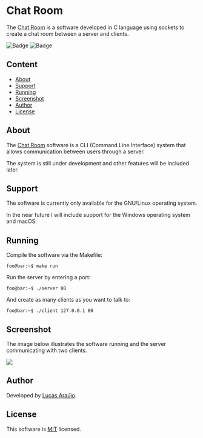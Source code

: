 # Chat Room

The [Chat Room](https://github.com/lucapwn/chat-room) is a software developed in C language using sockets to create a chat room between a server and clients.

![Badge](https://img.shields.io/static/v1?label=license&message=MIT&color=1E90FF)
![Badge](https://img.shields.io/static/v1?label=build&message=passing&color=00d110)

## Content

- [About](#about)
- [Support](#support)
- [Running](#running)
- [Screenshot](#screenshot)
- [Author](#author)
- [License](#license)

## About

The [Chat Room](https://github.com/lucapwn/chat-room) software is a CLI (Command Line Interface) system that allows communication between users through a server.

The system is still under development and other features will be included later.

## Support

The software is currently only available for the GNU/Linux operating system.

In the near future I will include support for the Windows operating system and macOS.

## Running

Compile the software via the Makefile:

~~~console
foo@bar:~$ make run
~~~

Run the server by entering a port:

~~~console
foo@bar:~$ ./server 80
~~~

And create as many clients as you want to talk to:

~~~console
foo@bar:~$ ./client 127.0.0.1 80
~~~

## Screenshot

The image below illustrates the software running and the server communicating with two clients.

![](https://lh3.googleusercontent.com/u/1/drive-viewer/AFDK6gOSMGhAxuyTlltznMSWgAG-woMgk28-0HAxLAVirI_aMMiYCMIolVdbgZznlTpeNQzCsBoz-ECfqYxqSqIIPhftCwIf8g=w1920-h947)

## Author

Developed by [Lucas Araújo](https://github.com/lucapwn).

## License

This software is [MIT](https://choosealicense.com/licenses/mit/) licensed.

